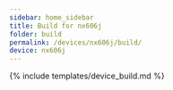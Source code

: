 ```yaml
---
sidebar: home_sidebar
title: Build for nx606j
folder: build
permalink: /devices/nx606j/build/
device: nx606j
---
```

{% include templates/device_build.md %}
